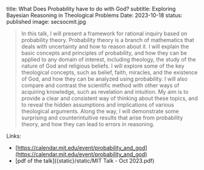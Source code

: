 title: What Does Probability have to do with God?
subtitle: Exploring Bayesian Reasoning in Theological Problems
Date: 2023-10-18
status: published
image: secsocmit.jpg

> In this talk, I will present a framework for rational inquiry based on probability theory. Probability theory is a branch of mathematics that deals with uncertainty and how to reason about it. I will explain the basic concepts and principles of probability, and how they can be applied to any domain of interest, including theology, the study of the nature of God and religious beliefs. I will explore some of the key theological concepts, such as belief, faith, miracles, and the existence of God, and how they can be analyzed using probability. I will also compare and contrast the scientific method with other ways of acquiring knowledge, such as revelation and intuition. My aim is to provide a clear and consistent way of thinking about these topics, and to reveal the hidden assumptions and implications of various theological arguments. Along the way, I will demonstrate some surprising and counterintuitive results that arise from probability theory, and how they can lead to errors in reasoning.


Links:

- [https://calendar.mit.edu/event/probability_and_god](https://calendar.mit.edu/event/probability_and_god)
- [pdf of the talk]({static}/static/MIT Talk - Oct 2023.pdf)


